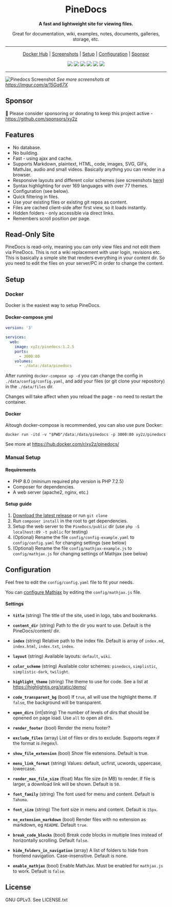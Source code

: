 <div align="center">

# PineDocs

**A fast and lightweight site for viewing files.**

Great for documentation, wiki, examples, notes, documents, galleries, storage, etc.

---

[Docker Hub](https://hub.docker.com/r/xy2z/pinedocs/) | [Screenshots](https://imgur.com/a/15Gq67X) | [Setup](#setup) | [Configuration](#configuration) | [Sponsor](https://github.com/sponsors/xy2z)

<p align="center">
  <a href="https://github.com/xy2z/PineDocs/releases"><img src="https://img.shields.io/github/v/release/xy2z/pinedocs?style=flat-square&include_prereleases&sort=semver"></a>
  <a href="https://hub.docker.com/r/xy2z/pinedocs"><img src="https://img.shields.io/docker/pulls/xy2z/pinedocs?style=flat-square"></a>
  <a href="https://hub.docker.com/r/xy2z/pinedocs"><img src="https://img.shields.io/docker/cloud/build/xy2z/pinedocs?style=flat-square"></a>
  <a href="https://github.com/xy2z/PineDocs/blob/master/LICENSE.txt"><img src="https://img.shields.io/github/license/xy2z/pinedocs?style=flat-square&color=blue"></a>
  <a href="https://github.com/xy2z/PineDocs/graphs/contributors"><img src="https://img.shields.io/github/contributors/xy2z/pinedocs?style=flat-square"></a>
  <a href="https://github.com/xy2z/PineDocs/issues?q=is%3Aopen+is%3Aissue+label%3A%22help+wanted%22"><img src="https://img.shields.io/github/issues/xy2z/pinedocs/help%20wanted?label=help%20wanted%20issues&style=flat-square&color=f26222"></a>
</p>

---

</div>

![Pinedocs Screenshot](https://i.imgur.com/m0EC4U6.png)
_See more screenshots at https://imgur.com/a/15Gq67X_


## Sponsor
💚 Please consider sponsoring or donating to keep this project active - https://github.com/sponsors/xy2z


## Features

- No database.
- No building.
- Fast - using ajax and cache.
- Supports Markdown, plaintext, HTML, code, images, SVG, GIFs, MathJax, audio and small videos. Basically anything you can render in a browser.
- Responsive layouts and different color schemes (see screenshots [here](https://imgur.com/a/15Gq67X))
- Syntax highlighting for over 169 languages with over 77 themes.
- Configuration (see below).
- Quick filtering in files.
- Use your existing files or existing git repos as content.
- Files are cached client-side after first view, so it loads instantly.
- Hidden folders - only accessible via direct links.
- Remembers scroll position per page.


## Read-Only Site
PineDocs is read-only, meaning you can only view files and not edit them via PineDocs. This is not a wiki replacement with user login, revisions etc. This is basically a simple site that renders everything in your content dir. So you need to edit the files on your server/PC in order to change the content.


## Setup

### Docker

Docker is the easiest way to setup PineDocs.

#### Docker-compose.yml
```yaml
version: '3'

services:
  web:
    image: xy2z/pinedocs:1.2.5
    ports:
      - 3000:80
    volumes:
      - ./data:/data/pinedocs
```

After running `docker-compose up -d` you can change the config in `./data/config/config.yaml`, and add your files (or git clone your repository) in the `./data/files` dir.

Changes will take affect when you reload the page - no need to restart the container.

#### Docker

Altough docker-compose is recommended, you can also use pure Docker:

`docker run -itd -v "$PWD"/data:/data/pinedocs -p 3000:80 xy2z/pinedocs`

See more at https://hub.docker.com/r/xy2z/pinedocs/

### Manual Setup

#### Requirements

- PHP 8.0 (mininum required php version is PHP 7.2.5)
- Composer for dependencies.
- A web server (apache2, nginx, etc.)

#### Setup guide

1. [Download the latest release](https://github.com/xy2z/PineDocs/releases) or run `git clone`
1. Run `composer install` in the root to get dependencies.
1. Setup the web server to the `PineDocs/public` dir (use `php -S localhost:89 -t public` for testing)
1. (Optional) Rename the file `config/config-example.yaml` to `config/config.yaml` for changing settings (see below)
1. (Optional) Rename the file `config/mathjax-example.js` to `config/mathjax.js` for changing settings of Mathjax (see below)


## Configuration

Feel free to edit the `config/config.yaml` file to fit your needs.

You can [configure Mathjax](https://docs.mathjax.org/en/latest/options/index.html#configuring-mathjax-1) by editing the `config/mathjax.js` file.


#### Settings

- **`title`** (string) The title of the site, used in logo, tabs and bookmarks.

- **`content_dir`** (string) Path to the dir you want to use. Default is the PineDocs/content/ dir.

- **`index`** (string) Relative path to the index file. Default is array of `index.md`, `index.html`, `index.txt`, `index`.

- **`layout`** (string) Available layouts: `default`, `wiki`.

- **`color_scheme`** (string) Available color schemes: `pinedocs`, `simplistic`, `simplistic-dark`, `twilight`.

- **`highlight_theme`** (string) The theme to use for code. See a list at https://highlightjs.org/static/demo/

- **`code_transparent_bg`** (bool) If `true`, all will use the highlight theme. If `false`, the background will be transparent.

- **`open_dirs`** (int|string) The number of levels of dirs that should be opnened on page load. Use `all` to open all dirs.

- **`render_footer`** (bool) Render the menu footer?

- **`exclude_files`** (array) List of files or dirs to exclude. Supports regex if the format is /regex/i.

- **`show_file_extension`** (bool) Show file extensions. Default is true.

- **`menu_link_format`** (string) Values: default, ucfirst, ucwords, uppercase, lowercase.

- **`render_max_file_size`** (float) Max file size (in MB) to render. If file is larger, a download link will be shown. Default is `50`.

- **`font_family`** (string) The font used for menu and content. Default is `Tahoma`.

- **`font_size`** (string) The font size in menu and content. Default is `15px`.

- **`no_extension_markdown`** (bool) Render files with no extension as markdown, eg `README`. Default `true`.

- **`break_code_blocks`** (bool) Break code blocks in multiple lines instead of horizontally scrolling. Default `false`.

- **`hide_folders_in_navigation`** (array) A list of folders to hide from frontend navigation. Case-insensitive. Default is none.

- **`enable_mathjax`** (bool) Enable MathJax. Must be enabled for `mathjax.js` to work. Default is `false`.


## License

GNU GPLv3. See LICENSE.txt
